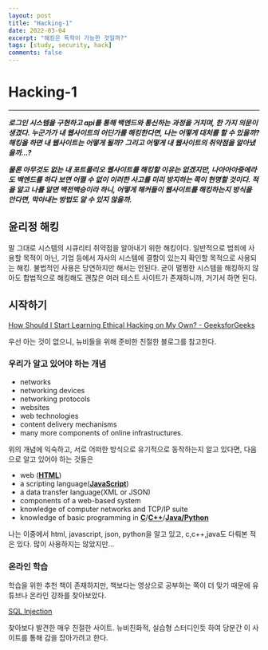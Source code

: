 ```yaml
---
layout: post
title: "Hacking-1"
date: 2022-03-04
excerpt: "해킹은 독학이 가능한 것일까?"
tags: [study, security, hack]
comments: false
---
```


# Hacking-1

---

**_로그인 시스템을 구현하고 api를 통해 백엔드와 통신하는 과정을 거치며, 한 가지 의문이 생겼다. 누군가가 내 웹사이트의 어딘가를 해킹한다면, 나는 어떻게 대처를 할 수 있을까? 해킹을 하면 내 웹사이트는 어떻게 될까? 그리고 어떻게 내 웹사이트의 취약점을 알아냈을까...?_**

**_물론 아무것도 없는 내 포트폴리오 웹사이트를 해킹할 이유는 없겠지만, 나아아아중에라도 백엔드를 하다 보면 어쩔 수 없이 이러한 사고를 미리 방지하는 쪽이 현명할 것이다. 적을 알고 나를 알면 백전백승이라 하니, 어떻게 해커들이 웹사이트를 해킹하는지 방식을 안다면, 막아내는 방법도 알 수 있지 않을까._**

## 윤리정 해킹

말 그대로 시스템의 시큐리티 취약점을 알아내기 위한 해킹이다. 일반적으로 범죄에 사용할 목적이 아닌, 기업 등에서 자사의 시스템에 결함이 있는지 확인할 목적으로 사용되는 해킹. 불법적인 사용은 당연하지만 해서는 안된다. 굳이 멀쩡한 시스템을 해킹하지 않아도 합법적으로 해킹해도 괜찮은 여러 테스트 사이트가 존재하니까, 거기서 하면 된다.

## 시작하기

[How Should I Start Learning Ethical Hacking on My Own? - GeeksforGeeks](https://www.geeksforgeeks.org/how-should-i-start-learning-ethical-hacking-on-my-own/)

우선 아는 것이 없으니, 뉴비들을 위해 준비한 친절한 블로그를 참고한다.

### 우리가 알고 있어야 하는 개념

- networks
- networking devices
- networking protocols
- websites
- web technologies
- content delivery mechanisms
- many more components of online infrastructures.

위의 개념에 익숙하고, 서로 어떠한 방식으로 유기적으로 동작하는지 알고 있다면, 다음으로 알고 있어야 하는 것들은

- web (**[HTML](https://www.geeksforgeeks.org/html-tutorials/)**)
- a scripting language(**[JavaScript](https://www.geeksforgeeks.org/javascript-tutorial/)**)
- a data transfer language(XML or JSON)
- components of a web-based system
- knowledge of computer networks and TCP/IP suite
- knowledge of basic programming in **[C](https://www.geeksforgeeks.org/c-programming-language/)**/**[C++](https://www.geeksforgeeks.org/c-plus-plus/)**/**[Java/](https://www.geeksforgeeks.org/java/)[Python](https://www.geeksforgeeks.org/python-programming-language/)**

나는 이중에서 html, javascript, json, python을 알고 있고, c,c++,java도 다뤄본 적은 있다. 많이 사용하지는 않았지만...

### 온라인 학습

학습을 위한 추천 책이 존재하지만, 책보다는 영상으로 공부하는 쪽이 더 맞기 때문에 유튜브나 온라인 강좌를 찾아보았다.

[SQL Injection](https://www.hacksplaining.com/exercises/sql-injection#/introducing-log)

찾아보다 발견한 매우 친절한 사이트. 뉴비친화적, 실습형 스터디인듯 하여 당분간 이 사이트를 통해 감을 잡아가려고 한다.
